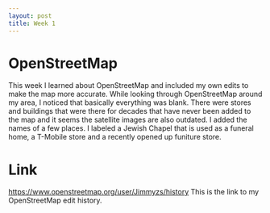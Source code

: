 ```yaml
---
layout: post
title: Week 1
---
```


# OpenStreetMap
  This week I learned about OpenStreetMap and included my own edits to make the map more accurate. While looking
  through OpenStreetMap around my area, I noticed that basically everything was blank. There were stores and buildings
  that were there for decades that have never been added to the map and it seems the satellite images are also 
  outdated. I added the names of a few places. I labeled a Jewish Chapel that is used as a funeral home, a T-Mobile store
  and a recently opened up funiture store.
  
  # Link
  https://www.openstreetmap.org/user/Jimmyzs/history
  This is the link to my OpenStreetMap edit history.
